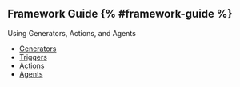 ## Framework Guide {% #framework-guide %}

Using Generators, Actions, and Agents

- [Generators](/docs/concepts/generators.md)
- [Triggers](/docs/concepts/triggers.md)
- [Actions](/docs/concepts/actions.md)
- [Agents](/docs/concepts/agents.md)
